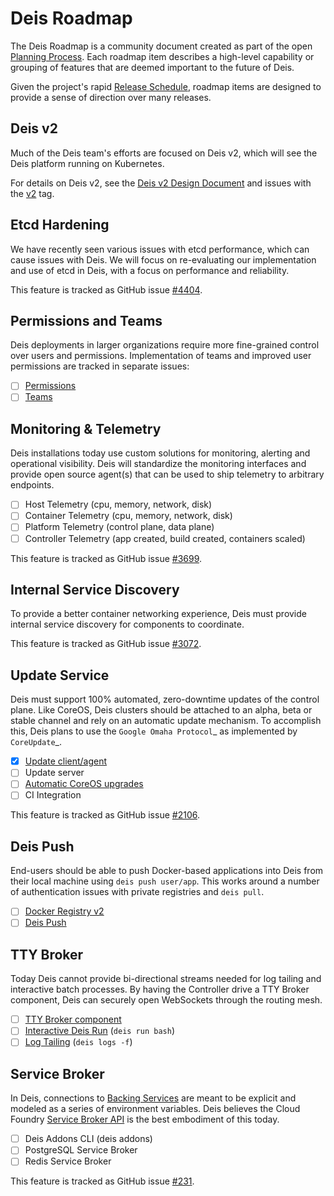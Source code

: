 # Deis Roadmap

The Deis Roadmap is a community document created as part of the open [Planning Process][].
Each roadmap item describes a high-level capability or grouping of features that are deemed
important to the future of Deis.

Given the project's rapid [Release Schedule](release-schedule.md), roadmap items are designed to provide a sense of
direction over many releases.

## Deis v2

Much of the Deis team's efforts are focused on Deis v2, which will see the Deis
platform running on Kubernetes.

For details on Deis v2, see the [Deis v2 Design Document][]
and issues with the [v2][] tag.

## Etcd Hardening

We have recently seen various issues with etcd performance, which can cause
issues with Deis. We will focus on re-evaluating our implementation and use
of etcd in Deis, with a focus on performance and reliability.

This feature is tracked as GitHub issue [#4404][].

## Permissions and Teams

Deis deployments in larger organizations require more fine-grained control
over users and permissions. Implementation of teams and improved user permissions
are tracked in separate issues:

 - [ ]  [Permissions][]
 - [ ]  [Teams][]

## Monitoring & Telemetry

Deis installations today use custom solutions for monitoring, alerting and operational visibility.
Deis will standardize the monitoring interfaces and provide open source agent(s) that can be used to ship telemetry to arbitrary endpoints.

 - [ ] Host Telemetry (cpu, memory, network, disk)
 - [ ] Container Telemetry (cpu, memory, network, disk)
 - [ ] Platform Telemetry (control plane, data plane)
 - [ ] Controller Telemetry (app created, build created, containers scaled)

This feature is tracked as GitHub issue [#3699][].

## Internal Service Discovery

To provide a better container networking experience, Deis must provide
internal service discovery for components to coordinate.

This feature is tracked as GitHub issue [#3072][].

## Update Service

Deis must support 100% automated, zero-downtime updates of the control plane.
Like CoreOS, Deis clusters should be attached to an alpha, beta or stable channel and rely on an automatic update mechanism.
To accomplish this, Deis plans to use the `Google Omaha Protocol`_ as implemented by `CoreUpdate`_.

 - [x]  [Update client/agent][]
 - [ ]  Update server
 - [ ]  [Automatic CoreOS upgrades][]
 - [ ]  CI Integration

This feature is tracked as GitHub issue [#2106][].

## Deis Push

End-users should be able to push Docker-based applications into Deis from their local machine using `deis push user/app`.
This works around a number of authentication issues with private registries and `deis pull`.

 - [ ]  [Docker Registry v2][]
 - [ ]  [Deis Push][]

## TTY Broker

Today Deis cannot provide bi-directional streams needed for log tailing and interactive batch processes.
By having the Controller drive a TTY Broker component, Deis can securely open WebSockets
through the routing mesh.

 - [ ]  [TTY Broker component][]
 - [ ]  [Interactive Deis Run][deis-run] (`deis run bash`)
 - [ ]  [Log Tailing][] (`deis logs -f`)

## Service Broker

In Deis, connections to [Backing Services][] are meant to be explicit and modeled as a series of environment variables.
Deis believes the Cloud Foundry [Service Broker API][] is the best embodiment of this today.

 - [ ]  Deis Addons CLI (deis addons)
 - [ ]  PostgreSQL Service Broker
 - [ ]  Redis Service Broker

This feature is tracked as GitHub issue [#231][].

[#231]: https://github.com/deis/deis/issues/231
[#2106]: https://github.com/deis/deis/issues/2106
[#3072]: https://github.com/deis/deis/issues/3072
[#3699]: https://github.com/deis/deis/issues/3699
[#4222]: https://github.com/deis/deis/issues/4222
[#4345]: https://github.com/deis/deis/issues/4345
[#4404]: https://github.com/deis/deis/issues/4404
[Automatic CoreOS upgrades]: https://github.com/deis/deis/issues/1043
[backing services]: ../understanding-deis/concepts.md#backing-services
[CoreUpdate]: https://coreos.com/docs/coreupdate/custom-apps/coreupdate-protocol/
[deis-run]: https://github.com/deis/deis/issues/117
[deis push]: https://github.com/deis/deis/issues/2680
[deis v2 design document]: https://github.com/deis/deis/issues/4582
[docker registry v2]: https://github.com/deis/deis/issues/3814
[Google Omaha Protocol]: https://code.google.com/p/omaha/wiki/ServerProtocol
[like CoreOS]: https://coreos.com/releases/
[Log Tailing]: https://github.com/deis/deis/issues/465
[Permissions]: https://github.com/deis/deis/issues/4150
[planning process]: planning-process.md
[Rigger]: https://github.com/deis/rigger
[Service Broker API]: http://docs.cloudfoundry.org/services/api.html
[Teams]: https://github.com/deis/deis/issues/4173
[TTY Broker component]: https://github.com/deis/deis/issues/3808
[Update client/agent]: https://github.com/deis/deis/issues/3811
[v2]: https://github.com/deis/deis/labels/v2
